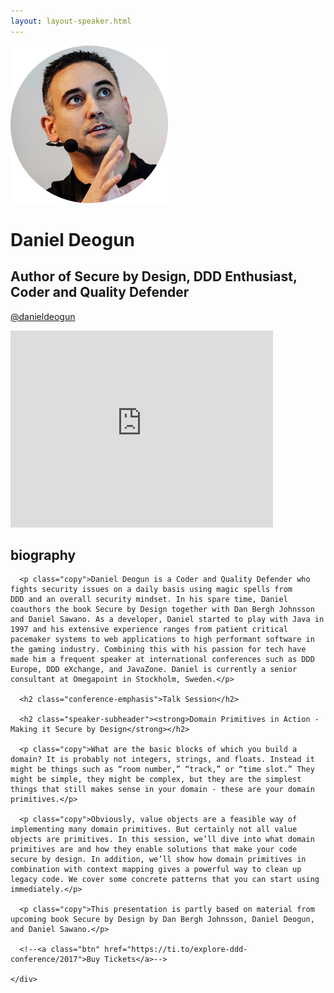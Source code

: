```yaml
---
layout: layout-speaker.html
---
```


<div class="container section featured-speaker">
  <div class="row">
    <div class="col-xs-12 col-sm-2 img-container">
      <img class="speaker-page-img" src="../img/speakers/Daniel-Deogun-ON.png" />
      </div>
    <div class="col-xs-12 col-sm-10 copy-container">
      <h1 class="speaker-header">Daniel Deogun</h1>
      <h2 class="speaker-subtitle">Author of Secure by Design, DDD Enthusiast, Coder and Quality Defender</h2>
      <p class="copy"><a class="speaker-handle" href="https://twitter.com/@danieldeogun
" target="_blank">@danieldeogun</a></p>
      <div class="video-responsive">
        <iframe width="420" height="315" src="http://www.youtube.com/embed/ogjOKlXHi08" frameborder="0" allowfullscreen></iframe>
      </div>
      <h2 class="speaker-subheader"><strong>biography</strong></h2>

      <p class="copy">Daniel Deogun is a Coder and Quality Defender who fights security issues on a daily basis using magic spells from DDD and an overall security mindset. In his spare time, Daniel coauthors the book Secure by Design together with Dan Bergh Johnsson and Daniel Sawano. As a developer, Daniel started to play with Java in 1997 and his extensive experience ranges from patient critical pacemaker systems to web applications to high performant software in the gaming industry. Combining this with his passion for tech have made him a frequent speaker at international conferences such as DDD Europe, DDD eXchange, and JavaZone. Daniel is currently a senior consultant at Omegapoint in Stockholm, Sweden.</p>

      <h2 class="conference-emphasis">Talk Session</h2>

      <h2 class="speaker-subheader"><strong>Domain Primitives in Action - Making it Secure by Design</strong></h2>

      <p class="copy">What are the basic blocks of which you build a domain? It is probably not integers, strings, and floats. Instead it might be things such as “room number,” “track,” or “time slot.” They might be simple, they might be complex, but they are the simplest things that still makes sense in your domain - these are your domain primitives.</p>

      <p class="copy">Obviously, value objects are a feasible way of implementing many domain primitives. But certainly not all value objects are primitives. In this session, we’ll dive into what domain primitives are and how they enable solutions that make your code secure by design. In addition, we’ll show how domain primitives in combination with context mapping gives a powerful way to clean up legacy code. We cover some concrete patterns that you can start using immediately.</p>

      <p class="copy">This presentation is partly based on material from upcoming book Secure by Design by Dan Bergh Johnsson, Daniel Deogun, and Daniel Sawano.</p>

      <!--<a class="btn" href="https://ti.to/explore-ddd-conference/2017">Buy Tickets</a>-->

    </div>
</div>
</div>

